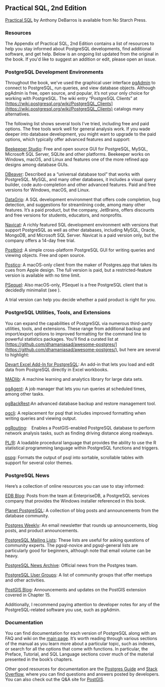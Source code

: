 ## Practical SQL, 2nd Edition

[Practical SQL](https://www.nostarch.com/practicalsql2/) by Anthony DeBarros is available from No Starch Press.

### Resources

The Appendix of Practical SQL, 2nd Edition contains a list of resources to help you stay informed about PostgreSQL developments, find additional software, and get help. Below is an ongoing list updated from the original in the book. If you'd like to suggest an addition or edit, please open an issue.

### PostgreSQL Development Environments

Throughout the book, we’ve used the graphical user interface [pgAdmin](https://www.pgadmin.org) to connect to PostgreSQL, run queries, and view database objects. Although pgAdmin is free, open source, and popular, it’s not your only choice for working with PostgreSQL. The wiki entry “PostgreSQL Clients” at [https://wiki.postgresql.org/wiki/PostgreSQL_Clients](https://wiki.postgresql.org/wiki/PostgreSQL_Clients) catalogs many alternatives. 

The following list shows several tools I’ve tried, including free and paid options. The free tools work well for general analysis work. If you wade deeper into database development, you might want to upgrade to the paid options, which typically offer advanced features and support:

[Beekeeper Studio](https://www.beekeeperstudio.io/): Free and open source GUI for PostgreSQL, MySQL, Microsoft SQL Server, SQLite and other platforms. Beekeeper works on Windows, macOS, and Linux and features one of the more refined app designs among database GUIs.

[DBeaver](https://dbeaver.com/): Described as a “universal database tool” that works with PostgreSQL. MySQL, and many other databases, it includes a visual query builder, code auto-completion and other advanced features. Paid and free versions for Windows, macOS, and Linux.

[DataGrip](https://www.jetbrains.com/datagrip/): A SQL development environment that offers code completion, bug detection, and suggestions for streamlining code, among many other features. It’s a paid product, but the company, JetBrains, offers discounts and free versions for students, educators, and nonprofits.

[Navicat](https://www.navicat.com/): A richly featured SQL development environment with versions that support PostgreSQL as well as other databases, including MySQL, Oracle, MongoDB, and Microsoft SQL Server. Navicat is a paid version only, but the company offers a 14-day free trial.

[Postbird](https://github.com/Paxa/postbird/): A simple cross-platform PostgreSQL GUI for writing queries and viewing objects. Free and open source.

[Postico](https://eggerapps.at/postico/): A macOS-only client from the maker of Postgres.app that takes its cues from Apple design. The full version is paid, but a restricted-feature version is available with no time limit.

[PSequel](https://www.psequel.com/): Also macOS-only, PSequel is a free PostgreSQL client that is decidedly minimalist (see ).

A trial version can help you decide whether a paid product is right for you.

### PostgreSQL Utilities, Tools, and Extensions

You can expand the capabilities of PostgreSQL via numerous third-party utilities, tools, and extensions. These range from additional backup and import/export options to improved formatting for the command line to powerful statistics packages. You’ll find a curated list at [https://github.com/dhamaniasad/awesome-postgres/](https://github.com/dhamaniasad/awesome-postgres/), but here are several to highlight:

[Devart Excel Add-In for PostgreSQL](https://www.devart.com/excel-addins/postgresql.html): An add-in that lets you load and edit data from PostgreSQL directly in Excel workbooks.

[MADlib](http://madlib.apache.org/): A machine learning and analytics library for large data sets.

[pgAgent](https://www.pgadmin.org/docs/pgadmin4/development/pgagent.html): A job manager that lets you run queries at scheduled times, among other tasks.

[pgBackRest](https://pgbackrest.org/):An advanced database backup and restore management tool.

[pgcli](https://github.com/dbcli/pgcli/): A replacement for psql that includes improved formatting when writing queries and viewing output.

[pgRouting](https://pgrouting.org/): Enables a PostGIS-enabled PostgreSQL database to perform network analysis tasks, such as finding driving distance along roadways.

[PL/R](http://www.joeconway.com/plr.html): A loadable procedural language that provides the ability to use the R statistical programming language within PostgreSQL functions and triggers.

[pspg](https://github.com/okbob/pspg/): Formats the output of psql into sortable, scrollable tables with support for several color themes.

### PostgreSQL News

Here’s a collection of online resources you can use to stay informed:

[EDB Blog](https://www.enterprisedb.com/blog/): Posts from the team at EnterpriseDB, a PostgreSQL services company that provides the Windows installer referenced in this book.

[Planet PostgreSQL](https://planet.postgresql.org/): A collection of blog posts and announcements from the database community.

[Postgres Weekly](https://postgresweekly.com/): An email newsletter that rounds up announcements, blog posts, and product announcements.

[PostgreSQL Mailing Lists](https://www.postgresql.org/list/): These lists are useful for asking questions of community experts. The pgsql-novice and pgsql-general lists are particularly good for beginners, although note that email volume can be heavy.

[PostgreSQL News Archive](https://www.postgresql.org/about/newsarchive/): Official news from the Postgres team.

[PostgreSQL User Groups](https://www.postgresql.org/community/user-groups/): A list of community groups that offer meetups and other activities.

[PostGIS Blog](http://postgis.net/blog/): Announcements and updates on the PostGIS extension covered in Chapter 15.

Additionally, I recommend paying attention to developer notes for any of the PostgreSQL-related software you use, such as pgAdmin.

### Documentation

You can find documentation for each version of PostgreSQL along with an FAQ and wiki on the [main page](https://www.postgresql.org/docs/). It’s worth reading through various sections of the manual as you learn more about a particular topic, such as indexes, or search for all the options that come with functions. In particular, the Preface, Tutorial, and SQL Language sections cover much of the material presented in the book’s chapters.

Other good resources for documentation are the [Postgres Guide](http://postgresguide.com/) and [Stack Overflow](https://stackoverflow.com/questions/tagged/postgresql/), where you can find questions and answers posted by developers. You can also check out the Q&A site for [PostGIS](https://gis.stackexchange.com/questions/tagged/postgis/).


